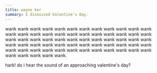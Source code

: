 ```yaml
---
title: wayne ker
summary: I dismissed Valentine's Day.
---
```


wank wank wank wank wank wank wank wank wank wank wank wank wank wank wank wank wank wank wank wank wank wank wank wank wank wank wank wank wank wank wank wank wank wank wank wank wank wank wank wank wank wank wank wank wank wank wank wank wank wank wank wank wank wank wank wank wank wank wank wank wank wank wank wank wank.

hark! do i hear the sound of an approaching valentine's day?